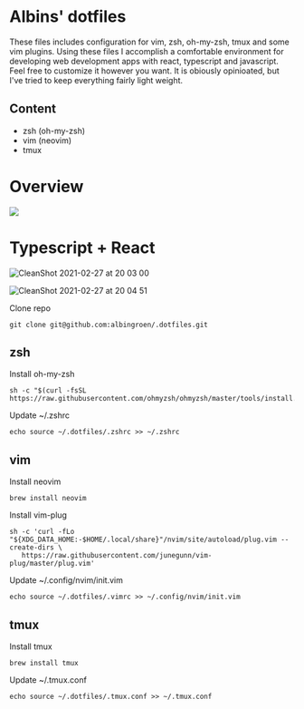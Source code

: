 # Albins' dotfiles

These files includes configuration for vim, zsh, oh-my-zsh, tmux and some vim plugins. Using these files I accomplish a comfortable environment for developing web development apps with react, typescript and javascript. Feel free to customize it however you want. It is obiously opinioated, but I've tried to keep everything fairly light weight.

## Content

- zsh (oh-my-zsh)
- vim (neovim)
- tmux

# Overview
<img src="https://preview.redd.it/peiahnptalz41.png?width=3360&format=png&auto=webp&s=9c4e8225440a06f86b424430aa463c9ceb0df2ed" />

# Typescript + React

![CleanShot 2021-02-27 at 20 03 00](https://user-images.githubusercontent.com/19674362/109397501-2bcdc580-7937-11eb-82c9-2b802c4a2f0e.png)

![CleanShot 2021-02-27 at 20 04 51](https://user-images.githubusercontent.com/19674362/109397507-325c3d00-7937-11eb-89d2-f45abb5ab53a.png)

Clone repo

    git clone git@github.com:albingroen/.dotfiles.git

## zsh

Install oh-my-zsh

    sh -c "$(curl -fsSL https://raw.githubusercontent.com/ohmyzsh/ohmyzsh/master/tools/install.sh)"

Update ~/.zshrc

    echo source ~/.dotfiles/.zshrc >> ~/.zshrc

## vim

Install neovim

    brew install neovim

Install vim-plug

    sh -c 'curl -fLo "${XDG_DATA_HOME:-$HOME/.local/share}"/nvim/site/autoload/plug.vim --create-dirs \
       https://raw.githubusercontent.com/junegunn/vim-plug/master/plug.vim'

Update ~/.config/nvim/init.vim

    echo source ~/.dotfiles/.vimrc >> ~/.config/nvim/init.vim

## tmux

Install tmux

    brew install tmux

Update ~/.tmux.conf

    echo source ~/.dotfiles/.tmux.conf >> ~/.tmux.conf

